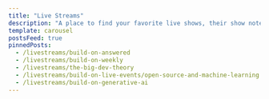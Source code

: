 ```yaml
---
title: "Live Streams"
description: "A place to find your favorite live shows, their show notes, resources, and more."
template: carousel
postsFeed: true
pinnedPosts:
  - /livestreams/build-on-answered
  - /livestreams/build-on-weekly
  - /livestreams/the-big-dev-theory
  - /livestreams/build-on-live-events/open-source-and-machine-learning
  - /livestreams/build-on-generative-ai
---
```

